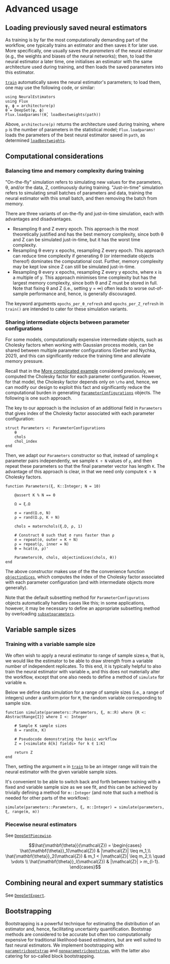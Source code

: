 # Advanced usage

## Loading previously saved neural estimators

As training is by far the most computationally demanding part of the workflow, one typically trains an estimator and then saves it for later use. More specifically, one usually saves the *parameters* of the neural estimator (e.g., the weights and biases of the neural networks); then, to load the neural estimator a later time, one initialises an estimator with the same architecture used during training, and then loads the saved parameters into this estimator.

[`train`](@ref) automatically saves the neural estimator's parameters; to load them, one may use the following code, or similar:

```
using NeuralEstimators
using Flux
ψ, ϕ = architecture(p)
θ̂ = DeepSet(ψ, ϕ)
Flux.loadparams!(θ̂, loadbestweights(path))
```

Above, `architecture(p)` returns the architecture used during training, where `p` is the number of parameters in the statistical model; `Flux.loadparams!` loads the parameters of the best neural estimator saved in `path`, as determined [`loadbestweights`](@ref).

## Computational considerations

### Balancing time and memory complexity during training

"On-the-fly" simulation refers to simulating new values for the parameters, θ, and/or the data, Z, continuously during training. "Just-in-time" simulation refers to simulating small batches of parameters and data, training the neural estimator with this small batch, and then removing the batch from memory.   

There are three variants of on-the-fly and just-in-time simulation, each with advantages and disadvantages.

- Resampling θ and Z every epoch. This approach is the most theoretically justified and has the best memory complexity, since both θ and Z can be simulated just-in-time, but it has the worst time complexity.
- Resampling θ every x epochs, resampling Z every epoch. This approach can reduce time complexity if generating θ (or intermediate objects thereof) dominates the computational cost. Further, memory complexity may be kept low since Z can still be simulated just-in-time.
- Resampling θ every x epochs, resampling Z every y epochs, where x is a multiple of y. This approach minimises time complexity but has the largest memory complexity, since both θ and Z must be stored in full. Note that fixing θ and Z (i.e., setting y = ∞) often leads to worse out-of-sample performance and, hence, is generally discouraged.

The keyword arguments `epochs_per_θ_refresh` and `epochs_per_Z_refresh` in `train()` are intended to cater for these simulation variants.


### Sharing intermediate objects between parameter configurations

For some models, computationally expensive intermediate objects, such as Cholesky factors when working with Gaussian process models, can be shared between multiple parameter configurations (Gerber and Nychka, 2021), and this can significantly reduce the training time and alleviate memory pressure.

Recall that in the [More complicated example](@ref) considered previously, we computed the Cholesky factor for each parameter configuration. However, for that model, the Cholesky factor depends only on ``\rho`` and, hence, we can modify our design to exploit this fact and significantly reduce the computational burden in generating [`ParameterConfigurations`](@ref) objects. The following is one such approach.


The key to our approach is the inclusion of an additional field in `Parameters` that gives index of the Cholesky factor associated with each parameter configuration:

```
struct Parameters <: ParameterConfigurations
	θ
	chols
	chol_index
end
```

Then, we adapt our `Parameters` constructor so that, instead of sampling `K` parameter pairs independently, we sample `K ÷ N` values of `ρ`, and then repeat these parameters so that the final parameter vector has length `K`. The advantage of this approach is clear, in that we need only compute `K ÷ N` Cholesky factors.

```
function Parameters(ξ, K::Integer; N = 10)

	@assert K % N == 0

	Ω = ξ.Ω

	σ = rand(Ω.σ, N)
	ρ = rand(Ω.ρ, K ÷ N)

	chols = maternchols(ξ.D, ρ, 1)

	# Construct θ such that σ runs faster than ρ
	σ = repeat(σ, outer = K ÷ N)
	ρ = repeat(ρ, inner = N)
	θ = hcat(σ, ρ)'

	Parameters(θ, chols, objectindices(chols, θ))
end
```

The above constructor makes use of the the convenience function [`objectindices`](@ref), which computes the index of the Cholesky factor associated with each parameter configuration (and with intermediate objects more generally).

Note that the default subsetting method for `ParameterConfigurations` objects automatically handles cases like this; in some applications, however, it may be necessary to define an appropriate subsetting method by overloading [`subsetparameters`](@ref).



## Variable sample sizes

### Training with a variable sample size

We often wish to apply a neural estimator to range of sample sizes `m`, that is, we would like the estimator to be able to draw strength from a variable number of independent replicates. To this end, it is typically helpful to also train the neural estimator with variable `m`, and this does not materially alter the workflow, except that one also needs to define a method of `simulate` for variable `m`.

Below we define data simulation for a range of sample sizes (i.e., a range of integers) under a uniform prior for ``M``, the random variable corresponding to sample size.

```
function simulate(parameters::Parameters, ξ, m::R) where {R <: AbstractRange{I}} where I <: Integer

	# Sample K sample sizes
	m̃ = rand(m, K)

	# Pseudocode demonstrating the basic workflow
	Z = [<simulate m̃[k] fields> for k ∈ 1:K]

	return Z
end
```

Then, setting the argument `m` in [`train`](@ref) to be an integer range will train the neural estimator with the given variable sample sizes.

It's convenient to be able to switch back and forth between training with a fixed and variable sample size as we see fit, and this can be achieved by trivially defining a method for `m::Integer` (and note that such a method is needed for other parts of the workflow):

```
simulate(parameters::Parameters, ξ, m::Integer) = simulate(parameters, ξ, range(m, m))
```



### Piecewise neural estimators

See [`DeepSetPiecewise`](@ref).

```math
\hat{\mathbf{\theta}}(\mathcal{Z})
=
\begin{cases}
\hat{\mathbf{\theta}}_1(\mathcal{Z}) & |\mathcal{Z}| \leq m_1,\\
\hat{\mathbf{\theta}}_2(\mathcal{Z}) & m_1 < |\mathcal{Z}| \leq m_2,\\
\quad \vdots \\
\hat{\mathbf{\theta}}_l(\mathcal{Z}) & |\mathcal{Z}| > m_{l-1}.
\end{cases}
```


## Combining neural and expert summary statistics

See [`DeepSetExpert`](@ref).


## Bootstrapping

Bootstrapping is a powerful technique for estimating the distribution of an estimator and, hence, facilitating uncertainty quantification. Bootstrap methods are considered to be accurate but often too computationally expensive for traditional likelihood-based estimators, but are well suited to fast neural estimators. We implement bootstrapping with  [`parametricbootstrap`](@ref) and [`nonparametricbootstrap`](@ref), with the latter also catering for so-called block bootstrapping.
